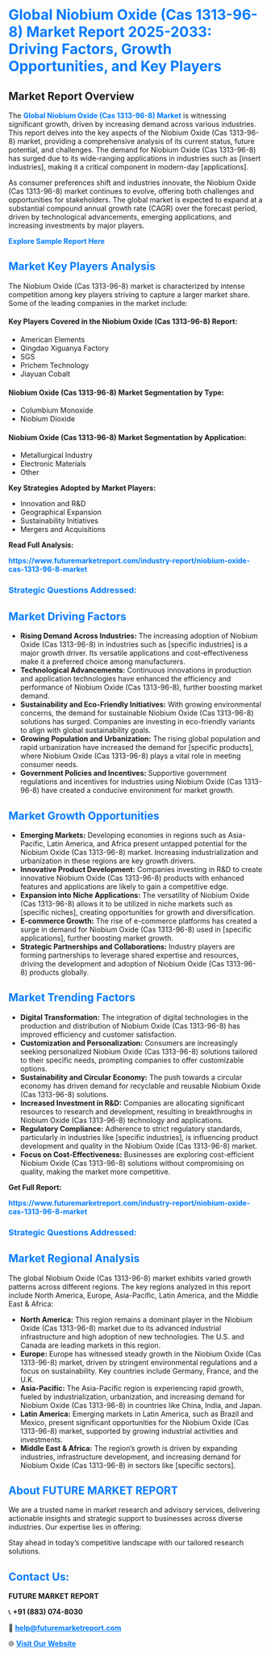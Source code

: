 <h1 style="color: #007BFF;">Global Niobium Oxide (Cas 1313-96-8) Market Report 2025-2033: Driving Factors, Growth Opportunities, and Key Players</h1>

<section id="overview">
<h2>Market Report Overview</h2>
<p>The <a href="https://www.futuremarketreport.com/industry-report/niobium-oxide-cas-1313-96-8-market" style="color: #007BFF; text-decoration: none;"><strong>Global Niobium Oxide (Cas 1313-96-8) Market</strong></a> is witnessing significant growth, driven by increasing demand across various industries. This report delves into the key aspects of the Niobium Oxide (Cas 1313-96-8) market, providing a comprehensive analysis of its current status, future potential, and challenges. The demand for Niobium Oxide (Cas 1313-96-8) has surged due to its wide-ranging applications in industries such as [insert industries], making it a critical component in modern-day [applications].</p>
<p>As consumer preferences shift and industries innovate, the Niobium Oxide (Cas 1313-96-8) market continues to evolve, offering both challenges and opportunities for stakeholders. The global market is expected to expand at a substantial compound annual growth rate (CAGR) over the forecast period, driven by technological advancements, emerging applications, and increasing investments by major players.</p>
</section>

<section id="overview">
<p><a href="https://www.futuremarketreport.com/request-sample/reportId=85221" style="color: #007BFF; text-decoration: none;"><strong>Explore Sample Report Here</strong></a></p>
</section>

<section id="key-players">
<h2 style="color: #007BFF;">Market Key Players Analysis</h2>
<p>The Niobium Oxide (Cas 1313-96-8) market is characterized by intense competition among key players striving to capture a larger market share. Some of the leading companies in the market include:</p>
<h4>Key Players Covered in the Niobium Oxide (Cas 1313-96-8) Report:</h4>
<ul><li>American Elements</li><li>Qingdao Xiguanya Factory</li><li>SGS</li><li>Prichem Technology</li><li>Jiayuan Cobalt</li></ul>
<h4>Niobium Oxide (Cas 1313-96-8) Market Segmentation by Type:</h4>
<ul><li>Columbium Monoxide</li><li>Niobium Dioxide</li></ul>

<h4>Niobium Oxide (Cas 1313-96-8) Market Segmentation by Application:</h4>
<ul><li>Metallurgical Industry</li><li>Electronic Materials</li><li>Other</li></ul>
<p><strong>Key Strategies Adopted by Market Players:</strong></p>
<ul>
<li>Innovation and R&D</li>
<li>Geographical Expansion</li>
<li>Sustainability Initiatives</li>
<li>Mergers and Acquisitions</li>
</ul>
</section>

<section>
<p><strong>Read Full Analysis: </strong></p><a href="https://www.futuremarketreport.com/industry-report/niobium-oxide-cas-1313-96-8-market" style="color: #007BFF; text-decoration: none;"><strong>https://www.futuremarketreport.com/industry-report/niobium-oxide-cas-1313-96-8-market</strong></a>
<h3 style="color: #007BFF;">Strategic Questions Addressed:</h3>
</section>

<section id="driving-factors">
<h2 style="color: #007BFF;">Market Driving Factors</h2>
<ul>
<li><strong>Rising Demand Across Industries:</strong> The increasing adoption of Niobium Oxide (Cas 1313-96-8) in industries such as [specific industries] is a major growth driver. Its versatile applications and cost-effectiveness make it a preferred choice among manufacturers.</li>
<li><strong>Technological Advancements:</strong> Continuous innovations in production and application technologies have enhanced the efficiency and performance of Niobium Oxide (Cas 1313-96-8), further boosting market demand.</li>
<li><strong>Sustainability and Eco-Friendly Initiatives:</strong> With growing environmental concerns, the demand for sustainable Niobium Oxide (Cas 1313-96-8) solutions has surged. Companies are investing in eco-friendly variants to align with global sustainability goals.</li>
<li><strong>Growing Population and Urbanization:</strong> The rising global population and rapid urbanization have increased the demand for [specific products], where Niobium Oxide (Cas 1313-96-8) plays a vital role in meeting consumer needs.</li>
<li><strong>Government Policies and Incentives:</strong> Supportive government regulations and incentives for industries using Niobium Oxide (Cas 1313-96-8) have created a conducive environment for market growth.</li>
</ul>
</section>

<section id="growth-opportunities">
<h2 style="color: #007BFF;">Market Growth Opportunities</h2>
<ul>
<li><strong>Emerging Markets:</strong> Developing economies in regions such as Asia-Pacific, Latin America, and Africa present untapped potential for the Niobium Oxide (Cas 1313-96-8) market. Increasing industrialization and urbanization in these regions are key growth drivers.</li>
<li><strong>Innovative Product Development:</strong> Companies investing in R&D to create innovative Niobium Oxide (Cas 1313-96-8) products with enhanced features and applications are likely to gain a competitive edge.</li>
<li><strong>Expansion into Niche Applications:</strong> The versatility of Niobium Oxide (Cas 1313-96-8) allows it to be utilized in niche markets such as [specific niches], creating opportunities for growth and diversification.</li>
<li><strong>E-commerce Growth:</strong> The rise of e-commerce platforms has created a surge in demand for Niobium Oxide (Cas 1313-96-8) used in [specific applications], further boosting market growth.</li>
<li><strong>Strategic Partnerships and Collaborations:</strong> Industry players are forming partnerships to leverage shared expertise and resources, driving the development and adoption of Niobium Oxide (Cas 1313-96-8) products globally.</li>
</ul>
</section>

<section id="trending-factors">
<h2 style="color: #007BFF;">Market Trending Factors</h2>
<ul>
<li><strong>Digital Transformation:</strong> The integration of digital technologies in the production and distribution of Niobium Oxide (Cas 1313-96-8) has improved efficiency and customer satisfaction.</li>
<li><strong>Customization and Personalization:</strong> Consumers are increasingly seeking personalized Niobium Oxide (Cas 1313-96-8) solutions tailored to their specific needs, prompting companies to offer customizable options.</li>
<li><strong>Sustainability and Circular Economy:</strong> The push towards a circular economy has driven demand for recyclable and reusable Niobium Oxide (Cas 1313-96-8) solutions.</li>
<li><strong>Increased Investment in R&D:</strong> Companies are allocating significant resources to research and development, resulting in breakthroughs in Niobium Oxide (Cas 1313-96-8) technology and applications.</li>
<li><strong>Regulatory Compliance:</strong> Adherence to strict regulatory standards, particularly in industries like [specific industries], is influencing product development and quality in the Niobium Oxide (Cas 1313-96-8) market.</li>
<li><strong>Focus on Cost-Effectiveness:</strong> Businesses are exploring cost-efficient Niobium Oxide (Cas 1313-96-8) solutions without compromising on quality, making the market more competitive.</li>
</ul>
</section>

<section>
<p><strong>Get Full Report: </strong></p><a href="https://www.futuremarketreport.com/industry-report/niobium-oxide-cas-1313-96-8-market" style="color: #007BFF; text-decoration: none;"><strong>https://www.futuremarketreport.com/industry-report/niobium-oxide-cas-1313-96-8-market</strong></a>
<h3 style="color: #007BFF;">Strategic Questions Addressed:</h3>
</section>


<section id="regional-analysis">
<h2 style="color: #007BFF;">Market Regional Analysis</h2>
<p>The global Niobium Oxide (Cas 1313-96-8) market exhibits varied growth patterns across different regions. The key regions analyzed in this report include North America, Europe, Asia-Pacific, Latin America, and the Middle East & Africa:</p>
<ul>
<li><strong>North America:</strong> This region remains a dominant player in the Niobium Oxide (Cas 1313-96-8) market due to its advanced industrial infrastructure and high adoption of new technologies. The U.S. and Canada are leading markets in this region.</li>
<li><strong>Europe:</strong> Europe has witnessed steady growth in the Niobium Oxide (Cas 1313-96-8) market, driven by stringent environmental regulations and a focus on sustainability. Key countries include Germany, France, and the U.K.</li>
<li><strong>Asia-Pacific:</strong> The Asia-Pacific region is experiencing rapid growth, fueled by industrialization, urbanization, and increasing demand for Niobium Oxide (Cas 1313-96-8) in countries like China, India, and Japan.</li>
<li><strong>Latin America:</strong> Emerging markets in Latin America, such as Brazil and Mexico, present significant opportunities for the Niobium Oxide (Cas 1313-96-8) market, supported by growing industrial activities and investments.</li>
<li><strong>Middle East & Africa:</strong> The region’s growth is driven by expanding industries, infrastructure development, and increasing demand for Niobium Oxide (Cas 1313-96-8) in sectors like [specific sectors].</li>
</ul>
</section>

<footer>
<h2 style="color: #007BFF;">About FUTURE MARKET REPORT</h2>
<p>We are a trusted name in market research and advisory services, delivering actionable insights and strategic support to businesses across diverse industries. Our expertise lies in offering:</p>

<p>Stay ahead in today’s competitive landscape with our tailored research solutions.</p>

<h2 style="color: #007BFF;">Contact Us:</h2>
<p><strong>FUTURE MARKET REPORT</strong></p>
<p>📞 <strong>+91 (883) 074-8030</strong></p>
<p>📧 <strong><a href="mailto:help@futuremarketreport.com" style="color: #007BFF;">help@futuremarketreport.com</a></strong></p>
<p>🌐 <strong><a href="https://www.futuremarketreport.com/" style="color: #007BFF;">Visit Our Website</a></strong></p>
</footer>